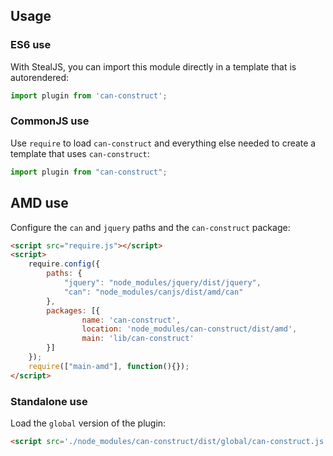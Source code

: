 ## Usage

### ES6 use

With StealJS, you can import this module directly in a template that is autorendered:

```javascript
import plugin from 'can-construct';
```

### CommonJS use

Use `require` to load `can-construct` and everything else
needed to create a template that uses `can-construct`:

```javascript
import plugin from "can-construct";
```

## AMD use

Configure the `can` and `jquery` paths and the `can-construct` package:

```html
<script src="require.js"></script>
<script>
	require.config({
	    paths: {
	        "jquery": "node_modules/jquery/dist/jquery",
	        "can": "node_modules/canjs/dist/amd/can"
	    },
	    packages: [{
		    	name: 'can-construct',
		    	location: 'node_modules/can-construct/dist/amd',
		    	main: 'lib/can-construct'
	    }]
	});
	require(["main-amd"], function(){});
</script>
```

### Standalone use

Load the `global` version of the plugin:

```html
<script src='./node_modules/can-construct/dist/global/can-construct.js'></script>
```
